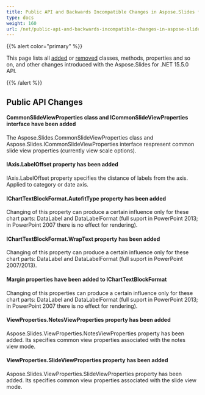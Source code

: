 ```yaml
---
title: Public API and Backwards Incompatible Changes in Aspose.Slides for .NET 15.5.0
type: docs
weight: 160
url: /net/public-api-and-backwards-incompatible-changes-in-aspose-slides-for-net-15-5-0/
---
```


{{% alert color="primary" %}} 

This page lists all [added](/slides/net/public-api-and-backwards-incompatible-changes-in-aspose-slides-for-net-15-5-0/) or [removed](/slides/net/public-api-and-backwards-incompatible-changes-in-aspose-slides-for-net-15-5-0/) classes, methods, properties and so on, and other changes introduced with the Aspose.Slides for .NET 15.5.0 API.

{{% /alert %}} 
## **Public API Changes**
#### **CommonSlideViewProperties class and ICommonSlideViewProperties interface have been added**
The Aspose.Slides.CommonSlideViewProperties class and Aspose.Slides.ICommonSlideViewProperties interface respresent common slide view properties (currently view scale options).
#### **IAxis.LabelOffset property has been added**
IAxis.LabelOffset property specifies the distance of labels from the axis. Applied to category or date axis.
#### **IChartTextBlockFormat.AutofitType property has been added**
Changing of this property can produce a certain influence only for these chart parts: DataLabel and DataLabelFormat (full suport in PowerPoint 2013; in PowerPoint 2007 there is no effect for rendering).
#### **IChartTextBlockFormat.WrapText property has been added**
Changing of this property can produce a certain influence only for these chart parts: DataLabel and DataLabelFormat (full suport in PowerPoint 2007/2013).
#### **Margin properties have been added to IChartTextBlockFormat**
Changing of this properties can produce a certain influence only for these chart parts: DataLabel and DataLabelFormat (full suport in PowerPoint 2013; in PowerPoint 2007 there is no effect for rendering).
#### **ViewProperties.NotesViewProperties property has been added**
Aspose.Slides.ViewProperties.NotesViewProperties property has been added. Its specifies common view properties associated with the notes view mode.
#### **ViewProperties.SlideViewProperties property has been added**
Aspose.Slides.ViewProperties.SlideViewProperties property has been added. Its specifies common view properties associated with the slide view mode.
